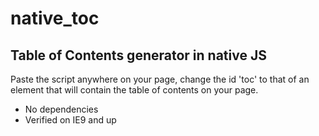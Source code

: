 # native_toc
## Table of Contents generator in native JS

Paste the script anywhere on your page, change the id 'toc' to that of an element that will contain the table of contents on your page.

* No dependencies
* Verified on IE9 and up
